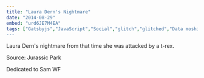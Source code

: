 ```yaml
---
title: "Laura Dern's Nightmare"
date: "2014-08-29"
embed: "urd6JE7M4EA"
tags: ["Gatsbyjs","JavaScript","Social","glitch","glitched","Data moshing",datamoshing","datamosh","datamoshed","glitching","computer glitch","tech art","media art","digital art","digital artist","media artist","tech artist","jurassic park","laura dern","jeff goldblum","Data bending","data bend","meme","memes","t-rex","Dinosaur"]
---
```


Laura Dern's nightmare from that time she was attacked by a t-rex.

Source: Jurassic Park

Dedicated to Sam WF